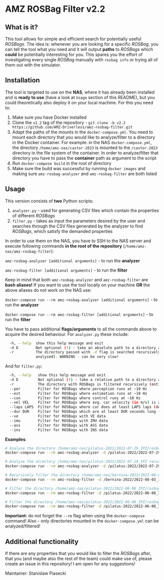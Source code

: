 # AMZ ROSBag Filter v2.2

## What is it?

This tool allows for simple and efficient search for potentially useful _ROSBags_. The idea is: whenever you are looking for a specific _ROSBag_, you can tell the tool what you need and it will output **paths** to _ROSBags_ which **could** be potentially interesting for you. This spares you the effort of investigating every single _ROSBag_ manually with `rosbag info` or trying all of them out with the simulator.

## Installation

The tool is targeted to use on the **NAS**, where it has already been installed and is **ready to use** (have a look at `Usage` section of this README), but you could theoretically also deploy it on your local machine. For this you need to:

1. Make sure you have Docker installed
2. Clone the `v2.2` tag of the repository - `git clone -b v2.2 https://github.com/AMZ-Driverless/amz-rosbag-filter.git`
3. Adapt the paths of the mounts in the `docker-compose.yml`. You need to mount each directory that you would like to analyze/filter to a directory in the Docker container. For example: in the NAS `docker-compose.yml`, the directory `/home/amz-nas/castor-2023` is mounted to the `/castor-2023` directory in the file system of the container. In order to analyze/filter that directory you have to pass the **container** path as argument to the script
4. Run `docker-compose build` in the root of directory
5. Make sure the build was successful by running `docker images` and making sure `amz-rosbag-analyzer` and `amz-rosbag-filter` are both listed

## Usage

This version consists of **two** Python scripts:

1. `analyzer.py` - used for generating CSV files which contain the properties of different _ROSBags_
2. `filter.py` - takes as input the parameters desired by the user and searches through the CSV files generated by the analyzer to find _ROSBags_, which satisfy the demanded properties

In order to use them on the NAS, you have to SSH to the NAS server and execute following commands **in the root of the repository** (`/home/amz-nas/amz-rosbag-filter`):

`amz-rosbag-analyzer [additional arguments]` - to run the **analyzer**

`amz-rosbag-filter [additional arguments]` - to run the **filter**

Keep in mind that both `amz-rosbag-analyzer` and `amz-rosbag-filter` are **bash aliases!** If you want to use the tool locally on your machine **OR** the above aliases do not work on the NAS use:

`docker-compose run --rm amz-rosbag-analyzer [additional arguments]` - to run the **analyzer**

`docker-compose run --rm amz-rosbag-filter [additional arguments]` - to run the **filter**

You have to pass additional **flags/arguments** to all the commands above to acquire the desired behaviour.
For `analyzer.py` these include:

```bash
  -h, --help  show this help message and exit
  -d D        Not optional (!) - take an absolute path to a directory and analyses all ROSBags within it
  -r          The directory passed with -d flag is searched recursively (entire file tree starting at given path is
              analysed). WARNING - can be very slow!
```

And for `filter.py`:

```bash
  -h, --help   show this help message and exit
  -d D         Not optional (!) - take a relative path to a directory and analyses all ROSBags within it
  -r           The directory with ROSBags is filtered recursively (entire file tree starting at given path is filtered)
  --per        Filter for ROSBags where perception runs at ~10 Hz
  --est        Filter for ROSBags where estimation runs at ~10 Hz
  --con        Filter for ROSBags where control runs at ~10 Hz
  --vel VEL    Filter for ROSBags where avg. car velocity (in m/s) is at least VEL (default: 1)
  --laps LAPS  Filter for ROSBags where car does at least LAPS laps (default: 0)
  --dur DUR    Filter for ROSBags which are at least DUR seconds long (default: 60)
  --ve         Filter for ROSBags with VE data
  --imu        Filter for ROSBags with IMU data
  --ass        Filter for ROSBags with ASS data
  --ins        Filter for ROSBags with INS data
```

**Examples**:

```bash
# Analyse the directory /home/amz-nas/pilatus-2022/2022-07-29_IPZ/rosbags-small to create the rosbag_analysis.csv file used by filter
docker-compose run --rm amz-rosbag-analyzer -d /pilatus-2022/2022-07-29_IPZ/rosbags-small

# Analyse the directory /home/amz-nas/pilatus-2022/2022-07-29_IPZ recursively and create rosbag_analysis.csv in each encountered directory
docker-compose run --rm amz-rosbag-analyzer -d /pilatus-2022/2022-07-29_IPZ -r

# Recursively filter the directory /home/amz-nas/bernina-2022/2022-08-03_IPZ for ROSBags where perception and control run at ~10 Hz, avg. velocity is equal to at least 2m/s and the duration is at least 90 seconds.
docker-compose run --rm amz-rosbag-filter -d /bernina-2022/2022-08-03_IPZ -r --per --con --vel 2 --dur 90

# Filter the directory /home/amz-nas/pilatus-2022/2022-06-08_IPZ/rosbags for ROSBags where estimation runs at ~10 Hz and the car does at least 2 laps.
docker-compose run --rm amz-rosbag-filter -d /pilatus-2022/2022-06-08_IPZ/rosbags --con --laps 2

# Filter the directory /home/amz-nas/pilatus-2022/2022-06-08_IPZ/rosbags recursively for ROSBags where estimation runs at ~10 Hz and VE and INS data is present
docker-compose run --rm amz-rosbag-filter -d /pilatus-2022/2022-06-08_IPZ/rosbags -r --est --ve --ins
```

**Important:** do not forget the `--rm` flag when using the `docker-compose` command! Also - only directories mounted in the `docker-compose.yml` can be analyzed/filtered!

## Additional functionality

If there are any properties that you would like to filter the _ROSBags_ after, that you (and maybe also the rest of the team) could make use of, please create an issue in this repository! I am open for any suggestions!

Maintainer: Stanislaw Piasecki
